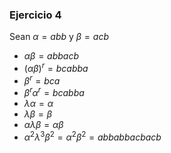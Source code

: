 ### Ejercicio 4

Sean $\alpha = abb$ y $\beta = acb$

- $\alpha\beta = abbacb$
- $(\alpha\beta)^r = bcabba$
- $\beta^r = bca$
- $\beta^r\alpha^r = bcabba$
- $\lambda\alpha = \alpha$
- $\lambda\beta = \beta$
- $\alpha\lambda\beta = \alpha\beta$
- $\alpha^2\lambda^3\beta^2 = \alpha^2\beta^2 = abbabbacbacb$
